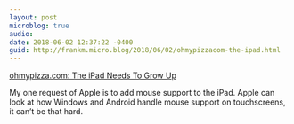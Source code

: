 ```yaml
---
layout: post
microblog: true
audio: 
date: 2018-06-02 12:37:22 -0400
guid: http://frankm.micro.blog/2018/06/02/ohmypizzacom-the-ipad.html
---
```

 [ohmypizza.com: The iPad Needs To Grow Up](http://ohmypizza.com/2018/06/ipad-needs-to-grow-up.php)

My one request of Apple is to add mouse support to the iPad. Apple can look at how Windows and Android handle mouse support on touchscreens, it can’t be that hard. 
